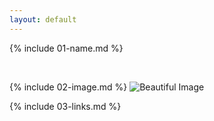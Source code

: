 ```yaml
---
layout: default
---
```


{% include 01-name.md %}

<br>

{% include 02-image.md %}
![Beautiful Image](https://octodex.github.com/images/yaktocat.png)
<br>

{% include 03-links.md %}

